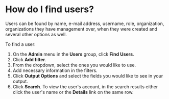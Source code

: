 # How do I find users?

Users can be found by name, e-mail address, username, role, organization, organizations they have management over, when they were created and several other options as well.

To find a user:
1. On the **Admin** menu in the **Users** group, click **Find Users**. 
1. Click **Add filter**.
1. From the dropdown, select the ones you would like to use. 
1. Add necessary information in the filters. 
1. Click **Output Options** and select the fields you would like to see in your output. 
1. Click **Search**. To view the user's account, in the search results either click the user's name or the **Details** link on the same row.